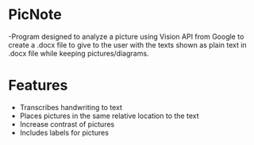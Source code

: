 # PicNote
-Program designed to analyze a picture using Vision API from Google to create a .docx file to give to the user with the texts shown as plain text in .docx file while keeping pictures/diagrams.

# Features
- Transcribes handwriting to text
- Places pictures in the same relative location to the text
- Increase contrast of pictures
- Includes labels for pictures
